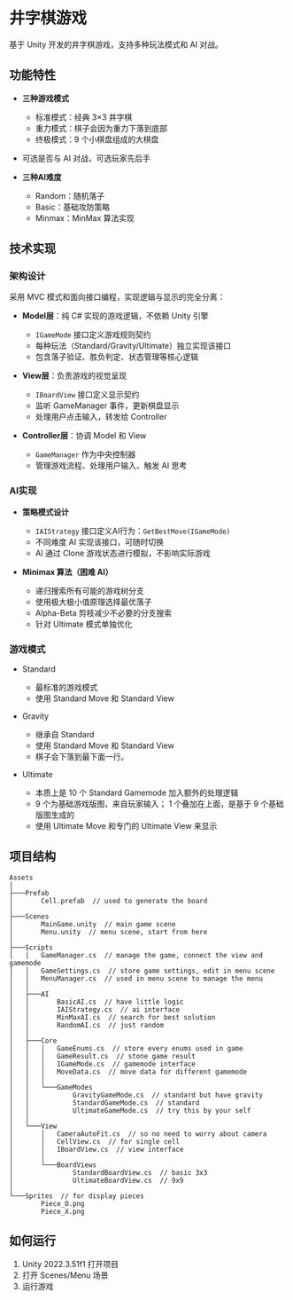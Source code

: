 # 井字棋游戏

基于 Unity 开发的井字棋游戏，支持多种玩法模式和 AI 对战。

## 功能特性

- **三种游戏模式**
  - 标准模式：经典 3×3 井字棋
  - 重力模式：棋子会因为重力下落到底部
  - 终极模式：9 个小棋盘组成的大棋盘
 
- 可选是否与 AI 对战，可选玩家先后手

- **三种AI难度**
  - Random：随机落子
  - Basic：基础攻防策略
  - Minmax：MinMax 算法实现

## 技术实现

### 架构设计

采用 MVC 模式和面向接口编程，实现逻辑与显示的完全分离：

- **Model层**：纯 C# 实现的游戏逻辑，不依赖 Unity 引擎
  - `IGameMode` 接口定义游戏规则契约
  - 每种玩法（Standard/Gravity/Ultimate）独立实现该接口
  - 包含落子验证、胜负判定、状态管理等核心逻辑

- **View层**：负责游戏的视觉呈现
  - `IBoardView` 接口定义显示契约
  - 监听 GameManager 事件，更新棋盘显示
  - 处理用户点击输入，转发给 Controller

- **Controller层**：协调 Model 和 View
  - `GameManager` 作为中央控制器
  - 管理游戏流程、处理用户输入、触发 AI 思考

### AI实现

- **策略模式设计**
  - `IAIStrategy` 接口定义AI行为：`GetBestMove(IGameMode)`
  - 不同难度 AI 实现该接口，可随时切换
  - AI 通过 Clone 游戏状态进行模拟，不影响实际游戏

- **Minimax 算法（困难 AI）**
  - 递归搜索所有可能的游戏树分支
  - 使用极大极小值原理选择最优落子
  - Alpha-Beta 剪枝减少不必要的分支搜索
  - 针对 Ultimate 模式单独优化
 
### 游戏模式

- Standard
  - 最标准的游戏模式
  - 使用 Standard Move 和 Standard View
 
- Gravity
  - 继承自 Standard
  - 使用 Standard Move 和 Standard View
  - 棋子会下落到最下面一行。
 
- Ultimate
  - 本质上是 10 个 Standard Gamemode 加入额外的处理逻辑
  - 9 个为基础游戏版图，来自玩家输入； 1 个叠加在上面，是基于 9 个基础版图生成的
  - 使用 Ultimate Move 和专门的 Ultimate View 来显示

## 项目结构

```
Assets
│   
├───Prefab
│       Cell.prefab  // used to generate the board
│       
├───Scenes
│       MainGame.unity  // main game scene
│       Menu.unity  // menu scene, start from here
│       
├───Scripts
│   │   GameManager.cs  // manage the game, connect the view and gamemode
│   │   GameSettings.cs  // store game settings, edit in menu scene
│   │   MenuManager.cs  // used in menu scene to manage the menu
│   │   
│   ├───AI
│   │       BasicAI.cs  // have little logic
│   │       IAIStrategy.cs  // ai interface
│   │       MinMaxAI.cs  // search for best solution
│   │       RandomAI.cs  // just random
│   │       
│   ├───Core
│   │   │   GameEnums.cs  // store every enums used in game
│   │   │   GameResult.cs  // stone game result
│   │   │   IGameMode.cs  // gamemode interface
│   │   │   MoveData.cs  // move data for different gamemode
│   │   │   
│   │   └───GameModes
│   │           GravityGameMode.cs  // standard but have gravity
│   │           StandardGameMode.cs  // standard
│   │           UltimateGameMode.cs  // try this by your self
│   │           
│   └───View
│       │   CameraAutoFit.cs  // so no need to worry about camera
│       │   CellView.cs  // for single cell
│       │   IBoardView.cs  // view interface
│       │   
│       └───BoardViews
│               StandardBoardView.cs  // basic 3x3
│               UltimateBoardView.cs  // 9x9
│               
└───Sprites  // for display pieces
        Piece_O.png
        Piece_X.png
```

## 如何运行

1. Unity 2022.3.51f1 打开项目
2. 打开 Scenes/Menu 场景
3. 运行游戏
